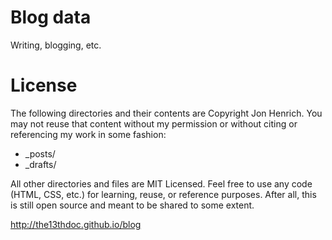 Blog data
=======

Writing, blogging, etc.

License
=======
The following directories and their contents are Copyright Jon Henrich. You may not reuse that content without my permission or without citing or referencing my work in some fashion:

* _posts/
* _drafts/


All other directories and files are MIT Licensed. Feel free to use any code (HTML, CSS, etc.) for learning, reuse, or reference purposes. After all, this is still open source and meant to be shared to some extent.


http://the13thdoc.github.io/blog
